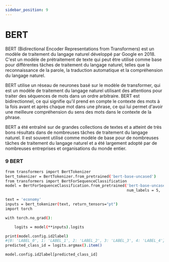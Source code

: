 ```yaml
---
sidebar_position: 9
---
```


# BERT

BERT (Bidirectional Encoder Representations from Transformers) est un modèle de traitement du langage naturel développé par Google en 2018. C'est un modèle de prétraitement de texte qui peut être utilisé comme base pour différentes tâches de traitement du langage naturel, telles que la reconnaissance de la parole, la traduction automatique et la compréhension du langage naturel.

BERT utilise un réseau de neurones basé sur le modèle de transformer, qui est un modèle de traitement du langage naturel utilisant des attentions pour traiter des séquences de mots dans un ordre arbitraire. BERT est bidirectionnel, ce qui signifie qu'il prend en compte le contexte des mots à la fois avant et après chaque mot dans une phrase, ce qui lui permet d'avoir une meilleure compréhension du sens des mots dans le contexte de la phrase.

BERT a été entraîné sur de grandes collections de textes et a atteint de très bons résultats dans de nombreuses tâches de traitement du langage naturel. Il est souvent utilisé comme modèle de base pour de nombreuses tâches de traitement du langage naturel et a été largement adopté par de nombreuses entreprises et organisations du monde entier.

### 9 BERT

```bash
from transformers import BertTokenizer
bert_tokenizer = BertTokenizer.from_pretrained('bert-base-uncased')
from transformers import BertForSequenceClassification
model = BertForSequenceClassification.from_pretrained('bert-base-uncased',
                                                      num_labels = 5,  problem_type="multi_label_classification",labels=['test1','test2','test3','test4','test5'])

text = 'economy'
inputs = bert_tokenizer(text, return_tensors="pt")
import torch

with torch.no_grad():

    logits = model(**inputs).logits

print(model.config.id2label)
#{0: 'LABEL_0', 1: 'LABEL_1', 2: 'LABEL_2', 3: 'LABEL_3', 4: 'LABEL_4'}
predicted_class_id = logits.argmax().item()

model.config.id2label[predicted_class_id]

```
